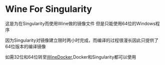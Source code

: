 # Wine For Singularity

这是为在Singularity而使用Wine做的镜像文件
但是只能使用64位的Windows程序

因为Singularity对镜像建立限时两小时完成，而编译的过程很漫长因此只提供了64位版本的编译镜像

如需32位和64位转至[WineDocker](https://github.com/xiaozhah/WineDocker),Docker和Singularity都可以使用

